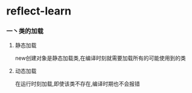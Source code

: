 # reflect-learn

### 一丶类的加载
1. 静态加载

    new创建对象是静态加载类,在编译时刻就需要加载所有的可能使用到的类
2. 动态加载
    
    在运行时刻加载,即使该类不存在,编译时期也不会报错
